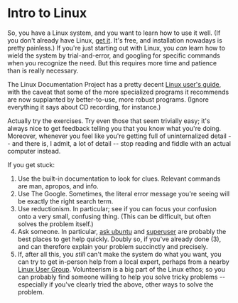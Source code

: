 # Intro to Linux

So, you have a Linux system, and you want to learn how to use it well. (If you don't already have Linux, [get it](http://www.ubuntu.com/download). It's free, and installation nowadays is pretty painless.) If you're just starting out with Linux, you *can* learn how to wield the system by trial-and-error, and googling for specific commands when you recognize the need. But this requires more time and patience than is really necessary.

The Linux Documentation Project has a pretty decent [Linux user's guide](http://tldp.org/LDP/intro-linux/html/index.html), with the caveat that some of the more specialized programs it recommends are now supplanted by better-to-use, more robust programs. (Ignore everything it says about CD recording, for instance.)

Actually try the exercises. Try even those that seem trivially easy; it's always nice to get feedback telling you that you know what you're doing. Moreover, whenever you feel like you're getting full of uninternalized detail -- and there is, I admit, a lot of detail -- stop reading and fiddle with an actual computer instead.

If you get stuck:

1. Use the built-in documentation to look for clues. Relevant commands
are man, apropos, and info.
2. Use The Google. Sometimes, the literal error message you're seeing will be
exactly the right search term.
3. Use reductionism. In particular; see if you can focus your
confusion onto a very small, confusing thing. (This can be difficult,
but often solves the problem itself.)
4. Ask someone. In particular, [ask ubuntu](http://askubuntu.com/) and [superuser](http://superuser.com/) are probably the best places to get help quickly. Doubly so, if you've already done (3), and can therefore explain your problem succinctly and precisely.
5. If, after all this, you *still* can't make the system do what you want, you can try to get in-person help from a local expert, perhaps from a nearby [Linux User Group](http://en.wikipedia.org/wiki/Linux_user_group). Volunteerism is a big part of the Linux ethos; so you can probably find someone willing to help you solve tricky problems -- especially if you've clearly tried the above, other ways to solve the problem.
